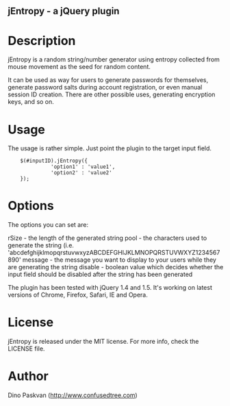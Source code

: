 jEntropy - a jQuery plugin
--------------------------

Description
===========
jEntropy is a random string/number generator using entropy collected from mouse movement as the seed for random content.

It can be used as way for users to generate passwords for themselves, generate password salts during account registration, or even manual session ID creation. There are other possible uses, generating encryption keys, and so on.

Usage
=====
The usage is rather simple. Just point the plugin to the target input field. 

		$(#inputID).jEntropy({
		          'option1' : 'value1',
		          'option2' : 'value2'
		});

Options
=======
The options you can set are:

rSize - the length of the generated string
pool - the characters used to generate the string (i.e. 'abcdefghijklmopqrstuvwxyzABCDEFGHIJKLMNOPQRSTUVWXYZ1234567890'
message - the message you want to display to your users while they are generating the string
disable - boolean value which decides whether the input field should be disabled after the string has been generated

The plugin has been tested with jQuery 1.4 and 1.5. It's working on latest versions of Chrome, Firefox, Safari, IE and Opera.

License
=======
jEntropy is released under the MIT license. For more info, check the LICENSE file.

Author
======
Dino Paskvan (http://www.confusedtree.com)